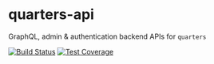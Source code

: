 # quarters-api

GraphQL, admin & authentication backend APIs for `quarters`

[![Build Status](https://travis-ci.org/quartersapp/quarters-api.svg?branch=master)](https://travis-ci.org/quartersapp/quarters-api) [![Test Coverage](https://codeclimate.com/github/quartersapp/quarters-api/badges/coverage.svg)](https://codeclimate.com/github/quartersapp/quarters-api/coverage)
